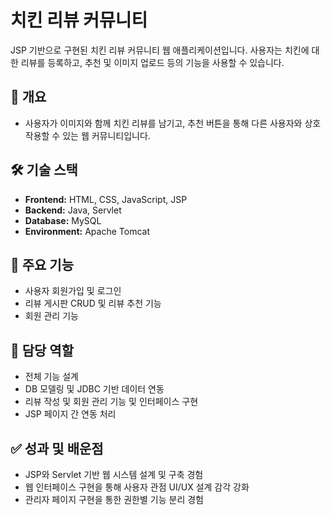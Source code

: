 # 치킨 리뷰 커뮤니티

JSP 기반으로 구현된 치킨 리뷰 커뮤니티 웹 애플리케이션입니다. 사용자는 치킨에 대한 리뷰를 등록하고, 추천 및 이미지 업로드 등의 기능을 사용할 수 있습니다.

## 📌 개요
- 사용자가 이미지와 함께 치킨 리뷰를 남기고, 추천 버튼을 통해 다른 사용자와 상호작용할 수 있는 웹 커뮤니티입니다.

## 🛠 기술 스택
- **Frontend:** HTML, CSS, JavaScript, JSP
- **Backend:** Java, Servlet
- **Database:** MySQL
- **Environment:** Apache Tomcat

## 🧩 주요 기능
- 사용자 회원가입 및 로그인
- 리뷰 게시판 CRUD 및 리뷰 추천 기능
- 회원 관리 기능

## 💼 담당 역할
- 전체 기능 설계
- DB 모델링 및 JDBC 기반 데이터 연동
- 리뷰 작성 및 회원 관리 기능 및 인터페이스 구현
- JSP 페이지 간 연동 처리

## ✅ 성과 및 배운점
- JSP와 Servlet 기반 웹 시스템 설계 및 구축 경험
- 웹 인터페이스 구현을 통해 사용자 관점 UI/UX 설계 감각 강화
- 관리자 페이지 구현을 통한 권한별 기능 분리 경험
